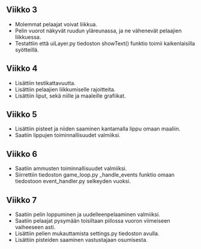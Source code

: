 ## Viikko 3

- Molemmat pelaajat voivat liikkua.
- Pelin vuorot näkyvät ruudun yläreunassa, ja ne vähenevät pelaajien liikkuessa.
- Testattiin että uiLayer.py tiedoston showText() funktio toimii kaikenlaisilla syötteillä.

## Viikko 4

- Lisättiin testikattavuutta.
- Lisättiin pelaajien liikkumiselle rajoitteita.
- Lisättiin liput, sekä niille ja maaleille grafiikat.

## Viikko 5

- Lisättiin pisteet ja niiden saaminen kantamalla lippu omaan maaliin.
- Saatiin lippujen toiminnallisuudet valmiiksi.

## Viikko 6
- Saatiin ammusten toiminnallisuudet valmiiksi.
- Siirrettiin tiedoston game_loop.py _handle_events funktio omaan tiedostoon event_handler.py selkeyden vuoksi.

## Viikko 7
- Saatiin pelin loppuminen ja uudelleenpelaaminen valmiiksi.
- Saatiin pelaajat pysymään toisiltaan piilossa vuoron viimeiseen vaiheeseen asti.
- Lisättiin pelien mukauttamista settings.py tiedoston avulla.
- Lisättiin pisteiden saaminen vastustajaan osumisesta.